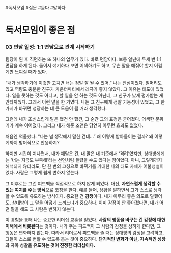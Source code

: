 #독서모임 #질문 #듣다 #말하다

# 독서모임이 좋은 점

### 03 면담 일정: 1:1 면담으로 관계 시작하기  
팀장이 된 후 직면하는 또 하나의 업무가 있다. 바로 면담이다. 
보통 일년에 두세 번 1:1 면담을 하게 된다. 둘이서 얘기하다 보면 어색하기도 하고, 무슨 말을 해줘야 할지 어렵게만 느껴질 때가 있다.

“내가 생각하기에 이것만 고치면 너는 정말 잘 될 수 있어.”
나는 진심이었다. 일머리도 있고 역량도 충분한 친구가 카운터파티에서 레퓨가 좋지 않았다. 
그 이유는 태도에 있었다. 일을 못하는 것도 아니고, 할 일을 안 하는 것도 아닌데, 
그 친구가 낮게 평가받는 게 안타까웠다. 그래서 이런 말을 한 거였다. 
나는 그 친구에게 정말 가능성이 있었고, 그 한 가지가 바뀌면 성장하는 데 큰 도움이 될 거라 생각했다.

그런데 내가 조심스럽게 말은 했건 안 했건, 그 순간 그의 표정은 굳어졌다. 어색한 분위기가 계속 이어졌다. 
그리고 내가 해준 조언은 당연히 아무런 효과도 없었다.

처음엔 억울했다. “나는 널 생각해서 말한 건데...” 왜 이렇게 받아들이는 걸까? 왜 이렇게까지 방어적으로 반응하지?

하지만 시간이 지나면서, 내가 깨달은 건, 내 말은 내 기준에서 ‘격려’였지만, 상대방에게는 ‘너는 지금도 부족해’라는 선언처럼 들렸을 수도 있다는 점이었다. 아니, 그렇게까지 해석되지 않더라도, 단 한 번의 코칭으로 바뀌기를 기대한 나의 태도 자체가 어불성설이었다. 사람은 그렇게 쉽게 변하지 않는다.

그 이후로는 그런 피드백을 직접적으로 하지 않게 되었다. 대신, **자연스럽게 생각할 수 있는 여지를 주는 방식**으로 코칭을 한다. 예를 들어, 상황을 말하면서 그가 스스로 생각할 수 있도록 유도하는 방식이다. 중요한 건 **감정**이다. 내가 아무리 좋은 의도로 말했어도, 상대방이 그 말을 어떻게 느끼느냐가 중요하다. 이미 감정이 안 좋아졌다면, 내가 어떤 말을 해도 그 사람은 변하지 않는다.

이 경험을 통해 나는 중요한 리더십 교훈을 얻었다. **사람의 행동을 바꾸는 건 감정에 대한 이해에서 비롯된다**는 것이다. 내가 주는 피드백이 그 사람의 감정을 상하게 한다면, 그 행동은 변화하지 않는다. 따라서 리더로서 피드백을 줄 때는 상대방의 감정을 고려하고, 그들이 스스로 변할 수 있도록 돕는 것이 중요하다. **단기적인 변화가 아닌, 지속적인 성장과 자아 성찰을 유도하는 것이 진정한 리더십이다.**
